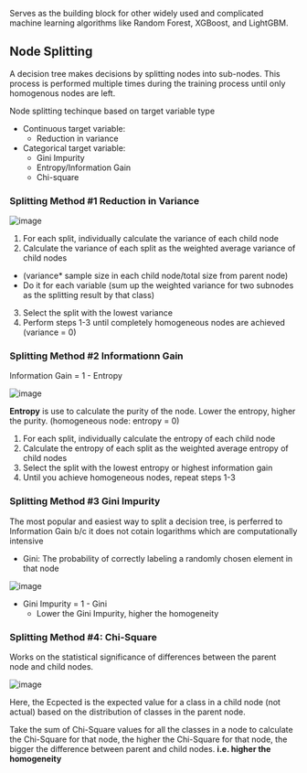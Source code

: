 Serves as the building block for other widely used and complicated machine learning algorithms like Random Forest, XGBoost, and LightGBM. 

## Node Splitting 

A decision tree makes decisions by splitting nodes into sub-nodes. This process is performed multiple times during the training process until only homogenous nodes are left. 

Node splitting techinque based on target variable type 
* Continuous target variable:
  * Reduction in variance 
* Categorical target variable:
  * Gini Impurity 
  * Entropy/Information Gain 
  * Chi-square 
 
 
 ### Splitting Method #1 Reduction in Variance 
 
 ![image](https://user-images.githubusercontent.com/59746522/140235529-b3376747-583f-4709-926d-ae1199dfaf9c.png)
 
1. For each split, individually calculate the variance of each child node
2. Calculate the variance of each split as the weighted average variance of child nodes 
 - (variance* sample size in each child node/total size from parent node) 
  - Do it for each variable (sum up the weighted variance for two subnodes as the splitting result by that class) 

3. Select the split with the lowest variance
4. Perform steps 1-3 until completely homogeneous nodes are achieved (variance = 0) 

### Splitting Method #2 Informationn Gain 

Information Gain = 1 - Entropy 

![image](https://user-images.githubusercontent.com/59746522/140237338-aa5669fa-a1e3-4b14-9bdd-956cde6a0cf8.png)


**Entropy** is use to calculate the purity of the node. Lower the entropy, higher the purity. (homogeneous node: entropy = 0) 

1. For each split, individually calculate the entropy of each child node
2. Calculate the entropy of each split as the weighted average entropy of child nodes
3. Select the split with the lowest entropy or highest information gain
4. Until you achieve homogeneous nodes, repeat steps 1-3

### Splitting Method #3 Gini Impurity 

The most popular and easiest way to split a decision tree, is perferred to Information Gain b/c it does not cotain logarithms which are computationally intensive

* Gini: The probability of correctly labeling a randomly chosen element in that node 

![image](https://user-images.githubusercontent.com/59746522/140237951-7e33f6ed-47be-4dc6-a960-8ad4edf98b90.png)

* Gini Impurity = 1 - Gini 
  * Lower the Gini Impurity, higher the homogeneity 

### Splitting Method #4: Chi-Square 

Works on the statistical significance of differences between the parent node and child nodes.

![image](https://user-images.githubusercontent.com/59746522/140239775-4cbbbbb4-93d4-42ee-844c-2f9761e349b7.png)

Here, the Ecpected is the expected value for a class in a child node (not actual) based on the distribution of classes in the parent node. 

Take the sum of Chi-Square values for all the classes in a node to calculate the Chi-Square for that node, the higher the Chi-Square for that node, the bigger the difference between parent and child nodes. **i.e. higher the homogeneity**




